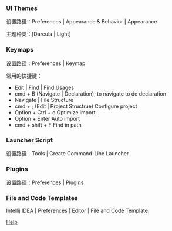 ### UI Themes

设置路径：Preferences | Appearance & Behavior | Appearance

主题种类：[Darcula | Light]

### Keymaps

设置路径：Preferences | Keymap

常用的快捷键：

- Edit | Find | Find Usages
- cmd + B (Navigate | Declaration); to navigate to de declaration
- Navigate | File Structure
- cmd + ; (Edit | Project Structrue) Configure project
- Option + Ctrl + o  Optimize import
- Option + Enter  Auto import
- cmd + shift + F  Find in path

### Launcher Script

设置路径：Tools | Create Command-Line Launcher

### Plugins

设置路径：Preferences | Plugins

### File and Code Templates

Intellij IDEA | Preferences | Editor | File and Code Template

[Help](https://www.jetbrains.com/help/idea/creating-and-managing-modules.html)